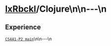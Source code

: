 # [lxRbckl](https://github.com/lxRbckl/lxRbckl/tree/main)/Clojure\n\n---\n
## Experience
[`CS441-P2 main`](https://github.com/ala2q6/CS441-P2/blob/main/README.md)\n\n---\n